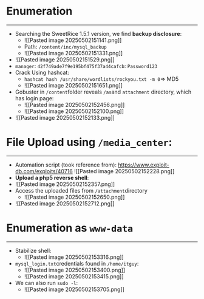 # Enumeration
---
- Searching the SweetRice 1.5.1 version, we find **backup disclosure**:
	- ![[Pasted image 20250502151141.png]]
	- Path: `/content/inc/mysql_backup`
	- ![[Pasted image 20250502151331.png]]
- ![[Pasted image 20250502151529.png]]
- `manager`: `42f749ade7f9e195bf475f37a44cafcb`: `Password123`
- Crack Using hashcat:
	- `hashcat hash /usr/share/wordlists/rockyou.txt -m 0`=> MD5
	- ![[Pasted image 20250502151651.png]]
-  Gobuster in `/content`folder reveals `/as`and `attachment` directory, which has login page:
	- ![[Pasted image 20250502152456.png]]
	- ![[Pasted image 20250502152100.png]]
- ![[Pasted image 20250502152133.png]]


# File Upload using `/media_center`:
---
- Automation script (took reference from): https://www.exploit-db.com/exploits/40716
![[Pasted image 20250502152228.png]]
- **Upload a php5 reverse shell**:
- ![[Pasted image 20250502152357.png]]
- Access the uploaded files from `/attachment`directory
	- ![[Pasted image 20250502152650.png]]
- ![[Pasted image 20250502152712.png]]


# Enumeration as `www-data`
---
- Stabilize shell:
	- ![[Pasted image 20250502153316.png]]
- `mysql_login.txt`credentials found in `/home/itguy`:
	- ![[Pasted image 20250502153400.png]]
	- ![[Pasted image 20250502153415.png]]
- We can also run `sudo -l`:
	- ![[Pasted image 20250502153705.png]]
